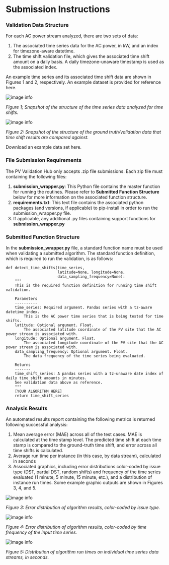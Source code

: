 # Submission Instructions

### Validation Data Structure

For each AC power stream analyzed, there are two sets of data:
1) The associated time series data for the AC power, in kW, and an index for timezone-aware datetime.
2) The time shift validation file, which gives the associated time shift amount on a daily basis. A daily timezone-unaware timestamp is used as the associated index. 

An example time series and its associated time shift data are shown in Figures 1 and 2, respectively. An example dataset is provided for reference here.

![image info](./time_series_data.PNG)

*Figure 1; Snapshot of the structure of the time series data analyzed for time shifts.*

![image info](./time_series_validation_data.PNG)

*Figure 2: Snapshot of the structure of the ground truth/validation data that time shift results are compared against.*

Download an example data set here.

### File Submission Requirements

The PV Validation Hub only accepts .zip file submissions. Each zip file must containing the following files:
1) **submission_wrapper.py**: This Python file contains the master function for running the routines. Please refer to **Submitted Function Structure** below for more information on the associated function structure.
2) **requirements.txt**: This text file contains the associated python packages (and versions, if applicable) to pip-install in order to run the submission_wrapper.py file.
3) If applicable, any additional .py files containing support functions for **submission_wrapper.py**

### Submitted Function Structure

In the **submission_wrapper.py** file, a standard function name must be used when validating a submitted algorithm. The standard function definition, which is required to run the validation, is as follows:

```
def detect_time_shifts(time_series,
                       latitude=None, longitude=None,
                       data_sampling_frequency=None):
    """
    This is the required function definition for running time shift validation.
    
    Parameters 
    ----------
    time_series: Required argument. Pandas series with a tz-aware datetime index.
        This is the AC power time series that is being tested for time shifts.
    latitude: Optional argument. Float.
        The associated latitude coordinate of the PV site that the AC power stream is associated with.
    longitude: Optional argument. Float.
        The associated longitude coordinate of the PV site that the AC power stream is associated with.
    data_sampling_frequency: Optional argument. Float.
        The data frequency of the time series being evaluated. 
    
    Returns
    -------
    time_shift_series: A pandas series with a tz-unaware date index of daily time shift amounts in minutes.
    See validation data above as reference.
    """
    [YOUR ALGORITHM HERE]
    return time_shift_series
```

### Analysis Results

An automated results report containing the following metrics is returned following successful analysis:

1) Mean average error (MAE) across all of the test cases. MAE is calculated at the time stamp level. The predicted time shift at each time stamp is compared to the ground-truth time shift, and error across all time shifts is calculated.
2) Average run time per instance (in this case, by data stream), calculated in seconds
3) Associated graphics, including error distributions color-coded by issue type (DST, partial DST, random shifts) and frequency of the time series evaluated (1 minute, 5 minute, 15 minute, etc.), and a distribution of instance run times. Some example graphic outputs are shown in Figures 3, 4, and 5.

![image info](./histogram-mae-issue.png)

*Figure 3: Error distribution of algorithm results, color-coded by issue type.*

![image info](./histogram-mae-data-freq.png)

*Figure 4: Error distribution of algorithm results, color-coded by time frequency of the input time series.*

![image info](./run_time_dist.png)

*Figure 5: Distribution of algorithm run times on individual time series data streams, in seconds.*
